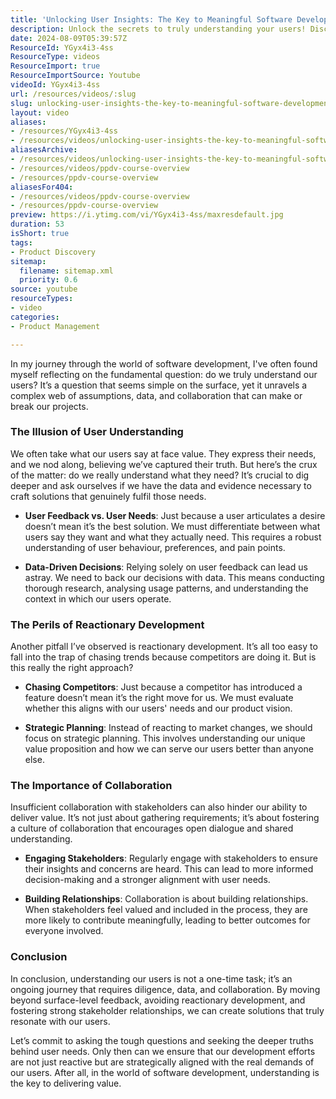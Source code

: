 ```yaml
---
title: 'Unlocking User Insights: The Key to Meaningful Software Development'
description: Unlock the secrets to truly understanding your users! Discover how to differentiate between user feedback and real needs for impactful software development.
date: 2024-08-09T05:39:57Z
ResourceId: YGyx4i3-4ss
ResourceType: videos
ResourceImport: true
ResourceImportSource: Youtube
videoId: YGyx4i3-4ss
url: /resources/videos/:slug
slug: unlocking-user-insights-the-key-to-meaningful-software-development-YGyx4i3-4ss
layout: video
aliases:
- /resources/YGyx4i3-4ss
- /resources/videos/unlocking-user-insights-the-key-to-meaningful-software-development
aliasesArchive:
- /resources/videos/unlocking-user-insights-the-key-to-meaningful-software-development
- /resources/videos/ppdv-course-overview
- /resources/ppdv-course-overview
aliasesFor404:
- /resources/videos/ppdv-course-overview
- /resources/ppdv-course-overview
preview: https://i.ytimg.com/vi/YGyx4i3-4ss/maxresdefault.jpg
duration: 53
isShort: true
tags:
- Product Discovery
sitemap:
  filename: sitemap.xml
  priority: 0.6
source: youtube
resourceTypes:
- video
categories:
- Product Management

---
```

In my journey through the world of software development, I've often found myself reflecting on the fundamental question: do we truly understand our users? It’s a question that seems simple on the surface, yet it unravels a complex web of assumptions, data, and collaboration that can make or break our projects.

### The Illusion of User Understanding

We often take what our users say at face value. They express their needs, and we nod along, believing we’ve captured their truth. But here’s the crux of the matter: do we really understand what they need? It’s crucial to dig deeper and ask ourselves if we have the data and evidence necessary to craft solutions that genuinely fulfil those needs. 

- **User Feedback vs. User Needs**: Just because a user articulates a desire doesn’t mean it’s the best solution. We must differentiate between what users say they want and what they actually need. This requires a robust understanding of user behaviour, preferences, and pain points.

- **Data-Driven Decisions**: Relying solely on user feedback can lead us astray. We need to back our decisions with data. This means conducting thorough research, analysing usage patterns, and understanding the context in which our users operate. 

### The Perils of Reactionary Development

Another pitfall I’ve observed is reactionary development. It’s all too easy to fall into the trap of chasing trends because competitors are doing it. But is this really the right approach? 

- **Chasing Competitors**: Just because a competitor has introduced a feature doesn’t mean it’s the right move for us. We must evaluate whether this aligns with our users' needs and our product vision. 

- **Strategic Planning**: Instead of reacting to market changes, we should focus on strategic planning. This involves understanding our unique value proposition and how we can serve our users better than anyone else.

### The Importance of Collaboration

Insufficient collaboration with stakeholders can also hinder our ability to deliver value. It’s not just about gathering requirements; it’s about fostering a culture of collaboration that encourages open dialogue and shared understanding.

- **Engaging Stakeholders**: Regularly engage with stakeholders to ensure their insights and concerns are heard. This can lead to more informed decision-making and a stronger alignment with user needs.

- **Building Relationships**: Collaboration is about building relationships. When stakeholders feel valued and included in the process, they are more likely to contribute meaningfully, leading to better outcomes for everyone involved.

### Conclusion

In conclusion, understanding our users is not a one-time task; it’s an ongoing journey that requires diligence, data, and collaboration. By moving beyond surface-level feedback, avoiding reactionary development, and fostering strong stakeholder relationships, we can create solutions that truly resonate with our users. 

Let’s commit to asking the tough questions and seeking the deeper truths behind user needs. Only then can we ensure that our development efforts are not just reactive but are strategically aligned with the real demands of our users. After all, in the world of software development, understanding is the key to delivering value.
